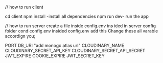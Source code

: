 
// how to run client

cd client
npm install -install all dependencies
npm run dev- run the app

// how to run server
create a file inside config.env ins ided in server config folder cond  config.env
insided config.env add this
Change these all varable accordign you;

PORT
DB_URI "add monogo atlas url"
CLOUDINARY_NAME
CLOUDINARY_SECRET_API_KEY
CLOUDINARY_SECRET_API_SECRET
JWT_EXPIRE
COOKIE_EXPIRE
JWT_SECRET_KEY
